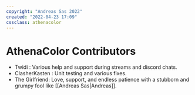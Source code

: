 ```yaml
---
copyright: "Andreas Sas 2022"
created: "2022-04-23 17:09"
cssclass: athenacolor
---
```

# AthenaColor Contributors
- Twidi : Various help and support during streams and discord chats.
- ClasherKasten : Unit testing and various fixes.
- The Girlfriend: Love, support, and endless patience with a stubborn and grumpy fool like [[Andreas Sas|Andreas]].